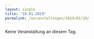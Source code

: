 ```yaml
---
layout: single
title: "10.01.2019"
permalink: /veranstaltungen/2019/01/10/
---
```


Keine Veranstaltung an diesem Tag.
